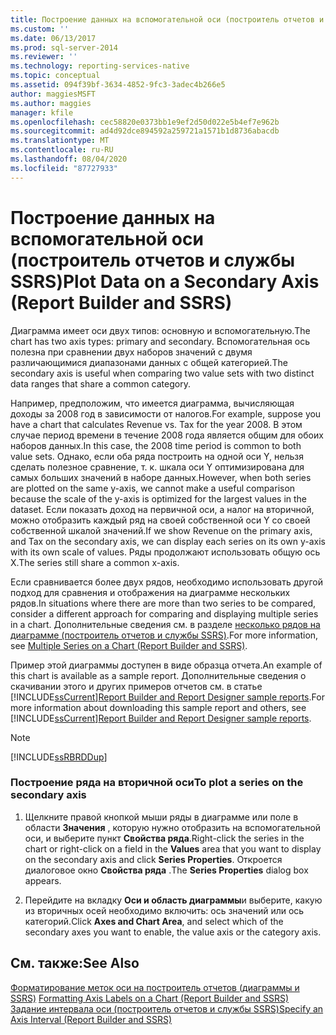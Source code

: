 ```yaml
---
title: Построение данных на вспомогательной оси (построитель отчетов и службы SSRS) | Документы Майкрософт
ms.custom: ''
ms.date: 06/13/2017
ms.prod: sql-server-2014
ms.reviewer: ''
ms.technology: reporting-services-native
ms.topic: conceptual
ms.assetid: 094f39bf-3634-4852-9fc3-3adec4b266e5
author: maggiesMSFT
ms.author: maggies
manager: kfile
ms.openlocfilehash: cec58820e0373bb1e9ef2d50d022e5b4ef7e962b
ms.sourcegitcommit: ad4d92dce894592a259721a1571b1d8736abacdb
ms.translationtype: MT
ms.contentlocale: ru-RU
ms.lasthandoff: 08/04/2020
ms.locfileid: "87727933"
---
```

# <a name="plot-data-on-a-secondary-axis-report-builder-and-ssrs"></a><span data-ttu-id="6163b-102">Построение данных на вспомогательной оси (построитель отчетов и службы SSRS)</span><span class="sxs-lookup"><span data-stu-id="6163b-102">Plot Data on a Secondary Axis (Report Builder and SSRS)</span></span>
  <span data-ttu-id="6163b-103">Диаграмма имеет оси двух типов: основную и вспомогательную.</span><span class="sxs-lookup"><span data-stu-id="6163b-103">The chart has two axis types: primary and secondary.</span></span> <span data-ttu-id="6163b-104">Вспомогательная ось полезна при сравнении двух наборов значений с двумя различающимися диапазонами данных с общей категорией.</span><span class="sxs-lookup"><span data-stu-id="6163b-104">The secondary axis is useful when comparing two value sets with two distinct data ranges that share a common category.</span></span>  
  
 <span data-ttu-id="6163b-105">Например, предположим, что имеется диаграмма, вычисляющая доходы за 2008 год в зависимости от налогов.</span><span class="sxs-lookup"><span data-stu-id="6163b-105">For example, suppose you have a chart that calculates Revenue vs. Tax for the year 2008.</span></span> <span data-ttu-id="6163b-106">В этом случае период времени в течение 2008 года является общим для обоих наборов данных.</span><span class="sxs-lookup"><span data-stu-id="6163b-106">In this case, the 2008 time period is common to both value sets.</span></span> <span data-ttu-id="6163b-107">Однако, если оба ряда построить на одной оси Y, нельзя сделать полезное сравнение, т. к. шкала оси Y оптимизирована для самых больших значений в наборе данных.</span><span class="sxs-lookup"><span data-stu-id="6163b-107">However, when both series are plotted on the same y-axis, we cannot make a useful comparison because the scale of the y-axis is optimized for the largest values in the dataset.</span></span> <span data-ttu-id="6163b-108">Если показать доход на первичной оси, а налог на вторичной, можно отобразить каждый ряд на своей собственной оси Y со своей собственной шкалой значений.</span><span class="sxs-lookup"><span data-stu-id="6163b-108">If we show Revenue on the primary axis, and Tax on the secondary axis, we can display each series on its own y-axis with its own scale of values.</span></span> <span data-ttu-id="6163b-109">Ряды продолжают использовать общую ось X.</span><span class="sxs-lookup"><span data-stu-id="6163b-109">The series still share a common x-axis.</span></span>  
  
 <span data-ttu-id="6163b-110">Если сравнивается более двух рядов, необходимо использовать другой подход для сравнения и отображения на диаграмме нескольких рядов.</span><span class="sxs-lookup"><span data-stu-id="6163b-110">In situations where there are more than two series to be compared, consider a different approach for comparing and displaying multiple series in a chart.</span></span> <span data-ttu-id="6163b-111">Дополнительные сведения см. в разделе [несколько рядов на диаграмме &#40;построитель отчетов и службы SSRS&#41;](multiple-series-on-a-chart-report-builder-and-ssrs.md).</span><span class="sxs-lookup"><span data-stu-id="6163b-111">For more information, see [Multiple Series on a Chart &#40;Report Builder and SSRS&#41;](multiple-series-on-a-chart-report-builder-and-ssrs.md).</span></span>  
  
 <span data-ttu-id="6163b-112">Пример этой диаграммы доступен в виде образца отчета.</span><span class="sxs-lookup"><span data-stu-id="6163b-112">An example of this chart is available as a sample report.</span></span> <span data-ttu-id="6163b-113">Дополнительные сведения о скачивании этого и других примеров отчетов см. в статье [!INCLUDE[ssCurrent](../../includes/sscurrent-md.md)][Report Builder and Report Designer sample reports](https://go.microsoft.com/fwlink/?LinkId=198283).</span><span class="sxs-lookup"><span data-stu-id="6163b-113">For more information about downloading this sample report and others, see [!INCLUDE[ssCurrent](../../includes/sscurrent-md.md)][Report Builder and Report Designer sample reports](https://go.microsoft.com/fwlink/?LinkId=198283).</span></span>  
  
> [!NOTE]  
>  [!INCLUDE[ssRBRDDup](../../includes/ssrbrddup-md.md)]  
  
### <a name="to-plot-a-series-on-the-secondary-axis"></a><span data-ttu-id="6163b-114">Построение ряда на вторичной оси</span><span class="sxs-lookup"><span data-stu-id="6163b-114">To plot a series on the secondary axis</span></span>  
  
1.  <span data-ttu-id="6163b-115">Щелкните правой кнопкой мыши ряды в диаграмме или поле в области **Значения** , которую нужно отобразить на вспомогательной оси, и выберите пункт **Свойства ряда**.</span><span class="sxs-lookup"><span data-stu-id="6163b-115">Right-click the series in the chart or right-click on a field in the **Values** area that you want to display on the secondary axis and click **Series Properties**.</span></span> <span data-ttu-id="6163b-116">Откроется диалоговое окно **Свойства ряда** .</span><span class="sxs-lookup"><span data-stu-id="6163b-116">The **Series Properties** dialog box appears.</span></span>  
  
2.  <span data-ttu-id="6163b-117">Перейдите на вкладку **Оси и область диаграммы**и выберите, какую из вторичных осей необходимо включить: ось значений или ось категорий.</span><span class="sxs-lookup"><span data-stu-id="6163b-117">Click **Axes and Chart Area**, and select which of the secondary axes you want to enable, the value axis or the category axis.</span></span>  
  
## <a name="see-also"></a><span data-ttu-id="6163b-118">См. также:</span><span class="sxs-lookup"><span data-stu-id="6163b-118">See Also</span></span>  
 <span data-ttu-id="6163b-119">[Форматирование меток оси на построитель отчетов &#40;диаграммы и SSRS&#41;](formatting-axis-labels-on-a-chart-report-builder-and-ssrs.md) </span><span class="sxs-lookup"><span data-stu-id="6163b-119">[Formatting Axis Labels on a Chart &#40;Report Builder and SSRS&#41;](formatting-axis-labels-on-a-chart-report-builder-and-ssrs.md) </span></span>  
 [<span data-ttu-id="6163b-120">Задание интервала оси (построитель отчетов и службы SSRS)</span><span class="sxs-lookup"><span data-stu-id="6163b-120">Specify an Axis Interval &#40;Report Builder and SSRS&#41;</span></span>](specify-an-axis-interval-report-builder-and-ssrs.md)  
  
  
